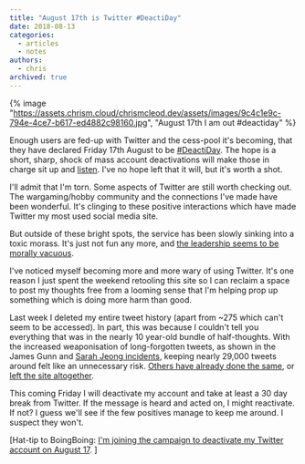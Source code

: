 ```yaml
---
title: "August 17th is Twitter #DeactiDay"
date: 2018-08-13
categories:
  - articles
  - notes
authors:
  - chris
archived: true
---
```


{% image "https://assets.chrism.cloud/chrismcleod.dev/assets/images/9c4c1e9c-794e-4ce7-b617-ed4882c98160.jpg", "August 17th I am out #deactiday" %}

Enough users are fed-up with Twitter and the cess-pool it's becoming, that they have declared Friday 17th August to be [#DeactiDay](https://twitter.com/hashtag/DeactiDay?src=hash "#DeactiDay"). The hope is a short, sharp, shock of mass account deactivations will make those in charge sit up and [listen](https://www.nytimes.com/2018/08/08/opinion/twitter-alex-jones-jack-dorsey.html). I've no hope left that it will, but it's worth a shot.

I'll admit that I'm torn. Some aspects of Twitter are still worth checking out. The wargaming/hobby community and the connections I've made have been wonderful. It's clinging to these positive interactions which have made Twitter my most used social media site.

But outside of these bright spots, the service has been slowly sinking into a toxic morass. It's just not fun any more, and [the leadership seems to be morally vacuous](https://twitter.com/jack/status/1026984242893357056).

I've noticed myself becoming more and more wary of using Twitter. It's one reason I just spent the weekend retooling this site so I can reclaim a space to post my thoughts free from a looming sense that I'm helping prop up something which is doing more harm than good.

Last week I deleted my entire tweet history (apart from ~275 which can't seem to be accessed). In part, this was because I couldn't tell you everything that was in the nearly 10 year-old bundle of half-thoughts. With the increased weaponisation of long-forgotten tweets, as shown in the James Gunn and [Sarah Jeong incidents](https://www.nytimes.com/2018/08/09/opinion/sarah-jeong-tweets-opinion-section.html?rref=collection%2Fsectioncollection%2Fopinion&action=click&contentCollection=opinion&region=stream&module=stream_unit&version=latest&contentPlacement=46&pgtype=sectionfront), keeping nearly 29,000 tweets around felt like an unnecessary risk. [Others have already done the same](http://inessential.com/2018/08/08/the_public_square "The Public Square"), or [left the site altogether](https://a.wholelottanothing.org/2018/08/08/im-done-with-twitter/ "I'm done with Twitter").

This coming Friday I will deactivate my account and take at least a 30 day break from Twitter. If the message is heard and acted on, I might reactivate. If not? I guess we'll see if the few positives manage to keep me around. I suspect they won't.

\[Hat-tip to BoingBoing: [I'm joining the campaign to deactivate my Twitter account on August 17](https://boingboing.net/2018/08/12/im-joining-the-campaign-to-d.html "I'm joining the campaign to deactivate my Twitter account on August 17"). \]
